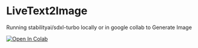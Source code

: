 # LiveText2Image
Running stabilityai/sdxl-turbo locally or in google collab to Generate Image

[![Open In Colab](https://colab.research.google.com/assets/colab-badge.svg)](https://colab.research.google.com/github/asdvd01/LiveText2Image/blob/main/LiveText2Image.ipynb) 
